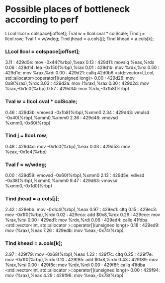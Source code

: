 #  Possible places of bottleneck according to perf
LLcol llcol = colspace[joffset];
Tval w = llcol.cval * colScale;
Tind j = llcol.row;
Tval f = w/wdeg;
Tind jhead = a.cols[j];
Tind khead = a.cols[k];

### LLcol llcol = colspace[joffset];
3.11 :	  429d0e:       mov    -0x44(%rbp),%eax
0.13 :	  429d11:       movslq %eax,%rdx
0.06 :	  429d14:       lea    -0x150(%rbp),%rax
0.01 :	  429d1b:       mov    %rdx,%rsi
0.50 :	  429d1e:       mov    %rax,%rdi
0.00 :	  429d21:       callq  42d0b6 <std::vector<LLcol, std::allocator<LLcol>>::operator[](unsigned long)>
0.00 :	  429d26:       mov    0x8(%rax),%rdx
3.03 :	  429d2a:       mov    (%rax),%rax
0.30 :	  429d2d:       mov    %rax,-0x1c0(%rbp)
0.57 :	  429d34:       mov    %rdx,-0x1b8(%rbp)

### Tval w = llcol.cval * colScale;
0.46 :	  429d3b:       vmovsd -0x1b8(%rbp),%xmm0
2.34 :	  429d43:       vmulsd -0x40(%rbp),%xmm0,%xmm0
2.36 :	  429d48:       vmovsd %xmm0,-0x60(%rbp)

### Tind j = llcol.row;
0.48 :	  429d4d:       mov    -0x1c0(%rbp),%eax
0.03 :	  429d53:       mov    %eax,-0x1c4(%rbp)

### Tval f = w/wdeg;
0.00 :	  429d59:       vmovsd -0x60(%rbp),%xmm0
2.13 :	  429d5e:       vdivsd -0x38(%rbp),%xmm0,%xmm0
9.47 :	  429d63:       vmovsd %xmm0,-0x1d0(%rbp)

### Tind jhead = a.cols[j];
2.42 :	  429ebb:       mov    -0x1c4(%rbp),%eax
0.97 :	  429ec1:       cltq
0.15 :	  429ec3:       mov    -0x1f0(%rbp),%rdx
0.02 :	  429eca:       add    $0x8,%rdx
0.29 :	  429ece:       mov    %rax,%rsi
0.00 :	  429ed1:       mov    %rdx,%rdi
0.06 :	  429ed4:       callq  41fdba <std::vector<int, std::allocator<int> >::operator[](unsigned long)>
0.18 :	  429ed9:       mov    (%rax),%eax
7.26 :	  429edb:       mov    %eax,-0x74(%rbp)

### Tind khead = a.cols[k];
2.97 :	  429f79:       mov    -0x68(%rbp),%eax
1.22 :	  429f7c:       cltq
0.25 :	  429f7e:       mov    -0x1f0(%rbp),%rdx
0.10 :	  429f85:       add    $0x8,%rdx
0.43 :	  429f89:       mov    %rax,%rsi
0.00 :	  429f8c:       mov    %rdx,%rdi
0.00 :	  429f8f:       callq  41fdba <std::vector<int, std::allocator<int> >::operator[](unsigned long)>
0.00 :	  429f94:       mov    (%rax),%eax
4.29 :	  429f96:       mov    %eax,-0x78(%rbp)



